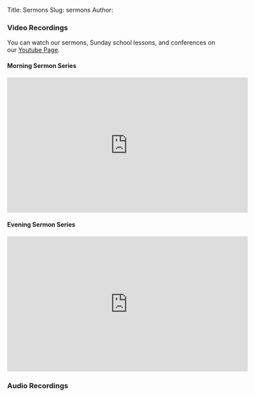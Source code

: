 Title: Sermons
Slug: sermons
Author:

<div class="row">
<div class="col-lg-5 col-md-12">
<h3>Video Recordings</h3>

You can watch our sermons, Sunday school lessons, and conferences on our <a href="https://www.youtube.com/channel/UCk0RaoXLCsZHd0Z8FrHa5aw">Youtube Page</a>.

<h4>Morning Sermon Series</h4>

<div class="embed-responsive embed-responsive-16by9">
<iframe width="560" height="315" src="https://www.youtube.com/embed/videoseries?list=PLXqNhbObfqJom8h7opZSBtLCZyc1rJzPv" frameborder="0" class="embed-responsive-item" allowfullscreen></iframe>
</div>

<h4>Evening Sermon Series</h4>

<div class="embed-responsive embed-responsive-16by9">
<iframe width="560" height="315" src="https://www.youtube.com/embed/videoseries?list=PLXqNhbObfqJrV5Tt1CPf033OukUiDY09Y" frameborder="0" allowfullscreen></iframe>
</div>

</div>
<div class="col-lg-7 col-md-12">

<h3>Audio Recordings</h3>

<div class="well">
<!--Begin SermonAudio Link Button--><SCRIPT LANGUAGE="JavaScript" type="text/javascript">document.write("<" + "script  src='http://www.sermonaudio.com/code_sermonlist.asp?sourceid=shiloh&style=2&hideheader=false&hidelogo=false&alwaysbible=false&rows=30&sourcehref=" + escape(location.href) + "'><","/script>");</SCRIPT><!--End SermonAudio Link Button-->
</div>

</div>
</div>